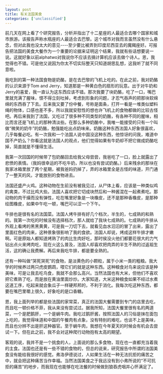 ```yaml
---
layout: post
title: 有关法国美食
categories: ['unclassified']
---
```



前几天在网上看了个研究报告，分析并指出了十二星座的人最适合去哪个国家和城市旅游。该报告声称水瓶座的人最适合去巴黎。这个城市对我而言虽然没有什么悬念，但对此我也没太大的意见----至少要比被弄到印度尼西亚去的魔羯座好。可报告把法国的美食大餐作为一个重要的论据来证明这个结果，我就有些话想要说一说。这就好象以前alphatwo对我说你不应该去搞计算机应该去做个诗人。恩，我觉得也不错。可是他又说因为你太不切实际整天只知道胡思乱想，这我听了就不同意啦。

我吃到的第一种法国食物是奶酪，是在去巴黎的飞机上吃的。在此之前，我对奶酪的认识来源于Tom and Jerry，知道那是一种黄白色的扇形的玩意。出于对牛奶和Jerry的喜爱，我一直认为这东西应该不错。那次我要了块奶酪，吃了一口，嘴巴里就充满了腥味，恨不得立刻吐掉，考虑到形象的问题，才忍气吞声的把那块软绵绵的东西吞了下去。后来我又要了份中餐，号称是面条，打开一看是一堆类似塑料绳的物体，口感也差不多，所以我就安慰性的想也许飞机上的食物都做的比较古怪吧。再后来我到了法国，又吃过了很多种不同类型的奶酪，有各种不同的腥味，相比而言还是飞机上的那种清淡些。在那么多种奶酪中，我唯一能接受的只有一个叫做“微笑的奶牛”的奶酪，勉强能吃出点奶味来。奶酪这种东西法国人好象很喜欢，几乎每餐必吃。有一次我和一个法国人说中国没这种东西，他惊讶的问我，难道中国不产奶么？你看这就是法国人的观点，他们觉得如果有牛奶却不把它做成奶酪吃掉，简直就是不懂得生活。

我第一次回国的时候带了包奶酪回去给我父母尝尝，我爸吃了一口，脸上就露出了悲愤的表情。（我妈很幸运的不吃牛奶，所以也没有尝试奶酪。）后来残余的那块在我家冰箱里放了两个星期，被我爸妈扔掉了，弄的冰箱里全是古怪的味道，开门通了一整天的风，才能放别的食物进去。

法国还盛产火鸡。这种动物在生前没有被我见过，从尸体上看，应该是一种类似鸡的禽类，不过比鸡大些。法国人喜欢把它切成块然后和一种酱混在一起煮煮吃。那动物的肉干燥而没有弹性，吃在嘴里好象是一块橡皮，还不是那种香橡皮，是那种绘图橡皮，如果中午吃一顿，嘴巴可以涩一个下午。

牛排也是很有名的法国菜。法国人烤牛排有好几个档次，半生的，七成熟的和熟的。我第一次吃的时候没有选择档次，那人就给了我块七成熟的。七成熟的牛排从外观上看烤的黑黑黄黄，可是我一刀切下去，就看见血水汩汩的冒了出来，露出了里面红色的肉来，这种景象很影响了我的食欲。法国人却说，烤成这样牛排才嫩啊。可是原始人都知道烤熟了的肉比生肉好吃，那时侯没火他们都要花很大的力气钻出点火来烤肉吃，现在火这么普及，法国人却喜欢把肉弄的半生不熟的过返祖生活，这的确让我费解。再后来我吃牛排，都是要全熟的。

还有一种叫做“哭死哭死”的食物，是淡黄色的小颗粒，属于小米一类的粗粮。我大学的时候养过两只虎皮鹦鹉，喂它们的就是这种东西。这种粮食对鸟来说应该是种美味，可是让我去吃鸟食，我就不会那么高兴。当然法国也有大米，但他们不喜欢把它煮熟了吃，而是放在黄油里面炒炒。大家知道，大米这种粮食如果不经过水煮这道工序，吃起来就会象瓜子一样硬邦邦的，不利于消化。我每次吃这种东西，都要在嘴巴里嚼上很久，好象吃的是口香糖。

恩，我上面列举的都是些法国的家常菜，真正的法国大餐需要到专门的店里去吃，而且吃一顿价格不菲，我从来没有尝试过。据我所知，法国大餐里很有名的两道菜，一个是肥鹅肝，一个是蜗牛肉。我吃过鹅肝酱，按照法国人的习俗是抹在面包上吃的，我觉得味道和中国的午餐肉有点象，没有特别的难吃，也谈不上是美味，而且也分辨不出是肝这种器官。至于蜗牛肉，我想在今年夏天的时候会有机会去尝试一下。但在此之前，我不会对这种爬行动物抱有太高的期望。

客观的说，我并不是一个挑食的人，上面说的那么多食物，现在也一直都充当着我的主食。法国也还是有一些不错的食物的，但总的说来，研究报告中所谓的法国美食没有能给我很好的感觉。弗洛伊德说过，人如果生活在一种无法抗拒的痛苦之中，就会把这种痛苦当作幸福。当然法国美食之于我远没有到小弗所说的“不可抗拒的痛苦”的地步，而我现在也能够在吃法餐的时候做到狼吞虎咽并心怀满足了。

